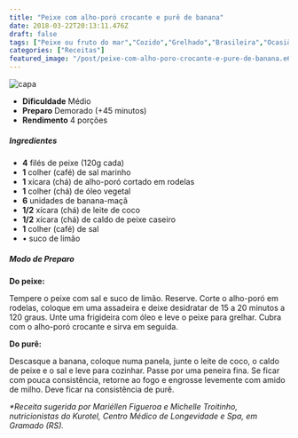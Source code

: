 ```yaml
---
title: "Peixe com alho-poró crocante e purê de banana"
date: 2018-03-22T20:13:11.476Z
draft: false
tags: ["Peixe ou fruto do mar","Cozido","Grelhado","Brasileira","Ocasiões Especiais","Sem glúten","Sem lactose","Peixes e frutos do mar","Receitas","Receitas com frutas"]
categories: ["Receitas"]
featured_image: "/post/peixe-com-alho-poro-crocante-e-pure-de-banana.e6ad096.jpg"
---
```


![capa](/post/peixe-com-alho-poro-crocante-e-pure-de-banana.e6ad096.jpg)

*   **Dificuldade** Médio
*   **Preparo** Demorado (+45 minutos)
*   **Rendimento** 4 porções

##### Ingredientes

*   **4** filés de peixe (120g cada)
*   **1** colher (café) de sal marinho
*   **1** xícara (chá) de alho-poró cortado em rodelas
*   **1** colher (chá) de óleo vegetal
*   **6** unidades de banana-maçã
*   **1/2** xícara (chá) de leite de coco
*   **1/2** xícara (chá) de caldo de peixe caseiro
*   **1** colher (café) de sal
*   • suco de limão

##### Modo de Preparo

**Do peixe:**

Tempere o peixe com sal e suco de limão. Reserve. Corte o alho-poró em rodelas, coloque em uma assadeira e deixe desidratar de 15 a 20 minutos a 120 graus. Unte uma frigideira com óleo e leve o peixe para grelhar. Cubra com o alho-poró crocante e sirva em seguida.

**Do purê:**

Descasque a banana, coloque numa panela, junte o leite de coco, o caldo de peixe e o sal e leve para cozinhar. Passe por uma peneira fina. Se ficar com pouca consistência, retorne ao fogo e engrosse levemente com amido de milho. Deve ficar na consistência de purê.

_*Receita sugerida por Mariéllen Figueroa e Michelle Troitinho, nutricionistas do Kurotel, Centro Médico de Longevidade e Spa, em Gramado (RS)._
